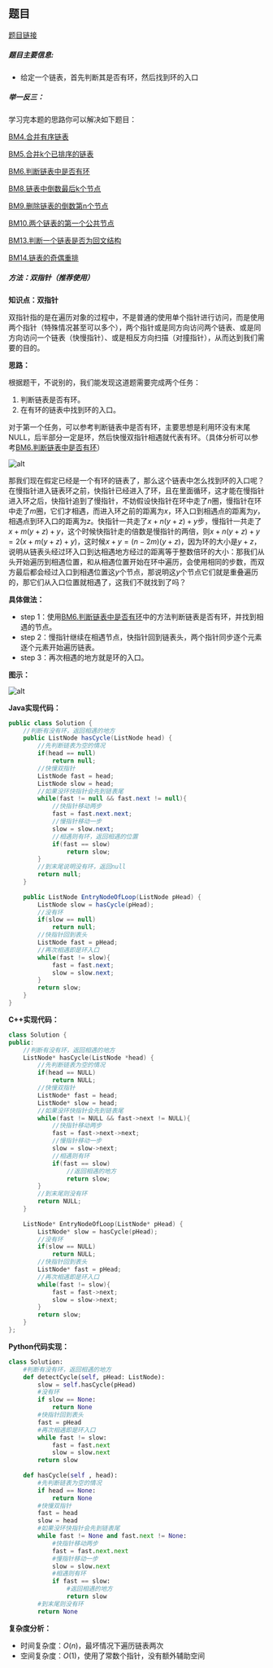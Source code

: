 ## 题目
[题目链接](https://www.nowcoder.com/practice/253d2c59ec3e4bc68da16833f79a38e4?tpId=295&tqId=23449&sourceUrl=/exam/oj&channenl=wgithub&fromPut=wgithub)

##### 题目主要信息:
- 给定一个链表，首先判断其是否有环，然后找到环的入口

##### 举一反三：

学习完本题的思路你可以解决如下题目：

[BM4.合并有序链表](https://www.nowcoder.com/practice/a479a3f0c4554867b35356e0d57cf03d?tpId=295&sfm=html&channel=nowcoder)

[BM5.合并k个已排序的链表](https://www.nowcoder.com/practice/65cfde9e5b9b4cf2b6bafa5f3ef33fa6?tpId=295&sfm=html&channel=nowcoder)

[BM6.判断链表中是否有环](https://www.nowcoder.com/practice/650474f313294468a4ded3ce0f7898b9?tpId=295&sfm=html&channel=nowcoder)

[BM8.链表中倒数最后k个节点](https://www.nowcoder.com/practice/886370fe658f41b498d40fb34ae76ff9?tpId=295&sfm=html&channel=nowcoder)

[BM9.删除链表的倒数第n个节点](https://www.nowcoder.com/practice/f95dcdafbde44b22a6d741baf71653f6?tpId=295&sfm=html&channel=nowcoder)

[BM10.两个链表的第一个公共节点](https://www.nowcoder.com/practice/6ab1d9a29e88450685099d45c9e31e46?tpId=295&sfm=html&channel=nowcoder)

[BM13.判断一个链表是否为回文结构](https://www.nowcoder.com/practice/3fed228444e740c8be66232ce8b87c2f?tpId=295&sfm=html&channel=nowcoder)

[BM14.链表的奇偶重排](https://www.nowcoder.com/practice/02bf49ea45cd486daa031614f9bd6fc3?tpId=295&sfm=html&channel=nowcoder)

##### 方法：双指针（推荐使用）

**知识点：双指针**

双指针指的是在遍历对象的过程中，不是普通的使用单个指针进行访问，而是使用两个指针（特殊情况甚至可以多个），两个指针或是同方向访问两个链表、或是同方向访问一个链表（快慢指针）、或是相反方向扫描（对撞指针），从而达到我们需要的目的。

**思路：**

根据题干，不说别的，我们能发现这道题需要完成两个任务：

1. 判断链表是否有环。
2. 在有环的链表中找到环的入口。

对于第一个任务，可以参考判断链表中是否有环，主要思想是利用环没有末尾NULL，后半部分一定是环，然后快慢双指针相遇就代表有环。（具体分析可以参考[BM6.判断链表中是否有环](https://www.nowcoder.com/practice/650474f313294468a4ded3ce0f7898b9?tpId=295&sfm=html&channel=nowcoder)）


![alt](https://uploadfiles.nowcoder.com/images/20220330/397721558_1648627978736/C56F671FC2966A5E586BD6E56E19D3E3)

那我们现在假定已经是一个有环的链表了，那么这个链表中怎么找到环的入口呢？在慢指针进入链表环之前，快指针已经进入了环，且在里面循环，这才能在慢指针进入环之后，快指针追到了慢指针，不妨假设快指针在环中走了$n$圈，慢指针在环中走了$m$圈，它们才相遇，而进入环之前的距离为$x$，环入口到相遇点的距离为$y$，相遇点到环入口的距离为$z$。快指针一共走了$x+n(y+z)+y$步，慢指针一共走了$x+m(y+z)+y$，这个时候快指针走的倍数是慢指针的两倍，则$x+n(y+z)+y=2(x+m(y+z)+y)$，这时候$x+y=(n-2m)(y+z)$，因为环的大小是$y+z$，说明从链表头经过环入口到达相遇地方经过的距离等于整数倍环的大小：那我们从头开始遍历到相遇位置，和从相遇位置开始在环中遍历，会使用相同的步数，而双方最后都会经过入口到相遇位置这$y$个节点，那说明这$y$个节点它们就是重叠遍历的，那它们从入口位置就相遇了，这我们不就找到了吗？

**具体做法：**

- step 1：使用[BM6.判断链表中是否有环](https://www.nowcoder.com/practice/650474f313294468a4ded3ce0f7898b9?tpId=295&sfm=html&channel=nowcoder)中的方法判断链表是否有环，并找到相遇的节点。
- step 2：慢指针继续在相遇节点，快指针回到链表头，两个指针同步逐个元素逐个元素开始遍历链表。
- step 3：再次相遇的地方就是环的入口。

**图示：**

![alt](https://uploadfiles.nowcoder.com/images/20220224/397721558_1645670105724/8B355F0FCD615249270C1B1DEBC84C52)

**Java实现代码：**
```java
public class Solution {
    //判断有没有环，返回相遇的地方
    public ListNode hasCycle(ListNode head) {
        //先判断链表为空的情况
        if(head == null) 
            return null;
        //快慢双指针
        ListNode fast = head; 
        ListNode slow = head;
        //如果没环快指针会先到链表尾
        while(fast != null && fast.next != null){ 
            //快指针移动两步
            fast = fast.next.next; 
            //慢指针移动一步
            slow = slow.next; 
            //相遇则有环，返回相遇的位置
            if(fast == slow) 
                return slow;
        }
        //到末尾说明没有环，返回null
        return null; 
    }
    
    public ListNode EntryNodeOfLoop(ListNode pHead) {
        ListNode slow = hasCycle(pHead);
        //没有环
        if(slow == null) 
            return null;
        //快指针回到表头
        ListNode fast = pHead; 
        //再次相遇即是环入口
        while(fast != slow){ 
            fast = fast.next;
            slow = slow.next;
        }
        return slow;
    }
}
```
**C++实现代码：**
```cpp
class Solution {
public:
    //判断有没有环，返回相遇的地方
    ListNode* hasCycle(ListNode *head) { 
        //先判断链表为空的情况
        if(head == NULL) 
            return NULL;
        //快慢双指针
        ListNode* fast = head; 
        ListNode* slow = head;
        //如果没环快指针会先到链表尾
        while(fast != NULL && fast->next != NULL){ 
            //快指针移动两步
            fast = fast->next->next; 
            //慢指针移动一步
            slow = slow->next; 
            //相遇则有环
            if(fast == slow) 
                //返回相遇的地方
                return slow; 
        }
        //到末尾则没有环
        return NULL; 
    }
    
    ListNode* EntryNodeOfLoop(ListNode* pHead) {
        ListNode* slow = hasCycle(pHead);
        //没有环
        if(slow == NULL) 
            return NULL;
        //快指针回到表头
        ListNode* fast = pHead; 
        //再次相遇即是环入口
        while(fast != slow){ 
            fast = fast->next;
            slow = slow->next;
        }
        return slow;
    }
};
```

**Python代码实现：**
```python
class Solution:
    #判断有没有环，返回相遇的地方
    def detectCycle(self, pHead: ListNode):
        slow = self.hasCycle(pHead)
        #没有环
        if slow == None: 
            return None
        #快指针回到表头
        fast = pHead 
        #再次相遇即是环入口
        while fast != slow: 
            fast = fast.next
            slow = slow.next
        return slow
    
    def hasCycle(self , head):
        #先判断链表为空的情况
        if head == None: 
            return None
        #快慢双指针
        fast = head 
        slow = head
        #如果没环快指针会先到链表尾
        while fast != None and fast.next != None: 
            #快指针移动两步
            fast = fast.next.next 
            #慢指针移动一步
            slow = slow.next 
            #相遇则有环
            if fast == slow: 
                #返回相遇的地方
                return slow 
        #到末尾则没有环
        return None 
```
**复杂度分析：**
- 时间复杂度：$O(n)$，最坏情况下遍历链表两次
- 空间复杂度：$O(1)$，使用了常数个指针，没有额外辅助空间
